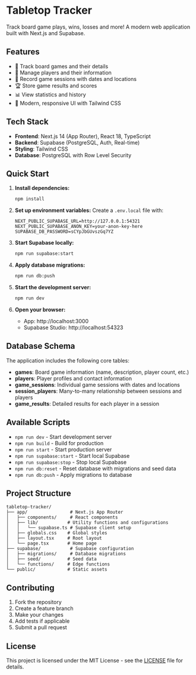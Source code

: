 # Tabletop Tracker

Track board game plays, wins, losses and more! A modern web application built with Next.js and Supabase.

## Features

- 🎲 Track board games and their details
- 👥 Manage players and their information
- 📅 Record game sessions with dates and locations
- 🏆 Store game results and scores
- 📊 View statistics and history
- 🎨 Modern, responsive UI with Tailwind CSS

## Tech Stack

- **Frontend**: Next.js 14 (App Router), React 18, TypeScript
- **Backend**: Supabase (PostgreSQL, Auth, Real-time)
- **Styling**: Tailwind CSS
- **Database**: PostgreSQL with Row Level Security

## Quick Start

1. **Install dependencies:**
   ```bash
   npm install
   ```

2. **Set up environment variables:**
   Create a `.env.local` file with:
   ```env
   NEXT_PUBLIC_SUPABASE_URL=http://127.0.0.1:54321
   NEXT_PUBLIC_SUPABASE_ANON_KEY=your-anon-key-here
   SUPABASE_DB_PASSWORD=sCYpJbGUvszGq7YZ
   ```

3. **Start Supabase locally:**
   ```bash
   npm run supabase:start
   ```

4. **Apply database migrations:**
   ```bash
   npm run db:push
   ```

5. **Start the development server:**
   ```bash
   npm run dev
   ```

6. **Open your browser:**
   - App: http://localhost:3000
   - Supabase Studio: http://localhost:54323

## Database Schema

The application includes the following core tables:

- **games**: Board game information (name, description, player count, etc.)
- **players**: Player profiles and contact information
- **game_sessions**: Individual game sessions with dates and locations
- **session_players**: Many-to-many relationship between sessions and players
- **game_results**: Detailed results for each player in a session

## Available Scripts

- `npm run dev` - Start development server
- `npm run build` - Build for production
- `npm run start` - Start production server
- `npm run supabase:start` - Start local Supabase
- `npm run supabase:stop` - Stop local Supabase
- `npm run db:reset` - Reset database with migrations and seed data
- `npm run db:push` - Apply migrations to database

## Project Structure

```
tabletop-tracker/
├── app/                # Next.js App Router
│   ├── components/     # React components
│   ├── lib/           # Utility functions and configurations
│   │   └── supabase.ts # Supabase client setup
│   ├── globals.css    # Global styles
│   ├── layout.tsx     # Root layout
│   └── page.tsx       # Home page
├── supabase/           # Supabase configuration
│   ├── migrations/     # Database migrations
│   ├── seed/          # Seed data
│   └── functions/     # Edge functions
└── public/            # Static assets
```

## Contributing

1. Fork the repository
2. Create a feature branch
3. Make your changes
4. Add tests if applicable
5. Submit a pull request

## License

This project is licensed under the MIT License - see the [LICENSE](LICENSE) file for details.
